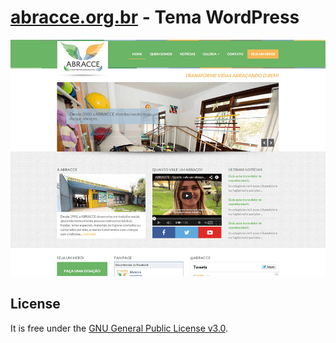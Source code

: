 # [abracce.org.br](http://www.abracce.org.br/) - Tema WordPress

![abracce.org.br!](/screenshot.png)


## License ##

It is free under the [GNU General Public License v3.0](/LICENSE).
